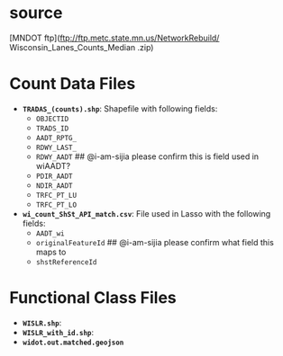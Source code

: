 # source
[MNDOT ftp](ftp://ftp.metc.state.mn.us/NetworkRebuild/ Wisconsin_Lanes_Counts_Median .zip)


# Count Data Files

 - **`TRADAS_(counts).shp`**: Shapefile with following fields:
   - `OBJECTID`  
   - `TRADS_ID`  
   - `AADT_RPTG_`    
   - `RDWY_LAST_` 
   - `RDWY_AADT`  ## @i-am-sijia please confirm this is field used in wiAADT?
   - `PDIR_AADT`  
   - `NDIR_AADT`  
   - `TRFC_PT_LU`  
   - `TRFC_PT_LO`  
 - **`wi_count_ShSt_API_match.csv`**: File used in Lasso with the following fields:
    - `AADT_wi`
    - `originalFeatureId` ## @i-am-sijia please confirm what field this maps to
    - `shstReferenceId` 

# Functional Class Files
 - **`WISLR.shp`**: 
 - **`WISLR_with_id.shp`**: 
 - **`widot.out.matched.geojson`** 